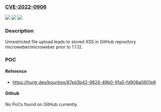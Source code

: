 ### [CVE-2022-0906](https://cve.mitre.org/cgi-bin/cvename.cgi?name=CVE-2022-0906)
![](https://img.shields.io/static/v1?label=Product&message=microweber%2Fmicroweber&color=blue)
![](https://img.shields.io/static/v1?label=Version&message=n%2Fa&color=blue)
![](https://img.shields.io/static/v1?label=Vulnerability&message=CWE-79%20Improper%20Neutralization%20of%20Input%20During%20Web%20Page%20Generation%20('Cross-site%20Scripting')&color=brighgreen)

### Description

Unrestricted file upload leads to stored XSS in GitHub repository microweber/microweber prior to 1.1.12.

### POC

#### Reference
- https://huntr.dev/bounties/87ed3b42-9824-49b0-91a5-fd908a0601e8

#### Github
No PoCs found on GitHub currently.

